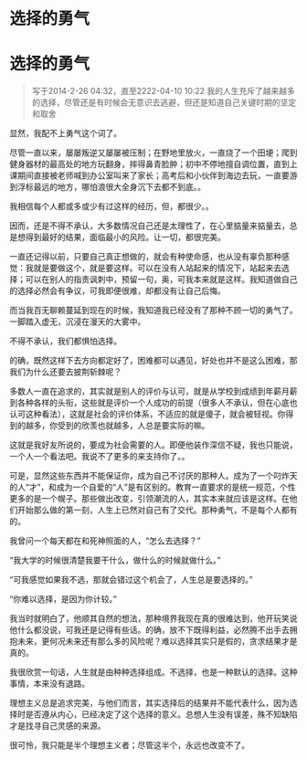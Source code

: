 # 选择的勇气


# 选择的勇气

> 写于2014-2-26 04:32，直至2222-04-10 10:22 我的人生充斥了越来越多的选择，尽管还是有时候会无意识去逃避，但还是知道自己关键时期的坚定和取舍

显然，我配不上勇气这个词了。

尽管一直以来，屡屡叛逆又屡屡被压制；在野地里放火，一直烧了一个田埂；爬到健身器材的最高处的地方玩翻身，摔得鼻青脸肿；初中不停地擅自调位置，直到上课期间直接被老师喊到办公室叫来了家长；高考后和小伙伴到海边去玩，一直要游到浮标最远的地方，哪怕浪很大全身沉下去都不到底。。

我相信每个人都或多或少有过这样的经历，但，都很少。。

因而，还是不得不承认，大多数情况自己还是太理性了，在心里掂量来掂量去，总是想得到最好的结果，面临最小的风险。让一切，都很完美。

一直还记得以前，只要自己真正想做的，就会有种使命感，也从没有辜负那种感觉：我就是要做这个，就是要这样。可以在没有人站起来的情况下，站起来去选择；可以在别人的指责讽刺中，预留一句，奥，可我本来就是这样。我知道做自己的选择必然会有争议，可我即便很难，却都没有让自己后悔。

而当我百无聊赖蔓延到现在的时候，我知道我已经没有了那种不顾一切的勇气了。一脚踏入虚无，沉浸在漫天的大雾中。

不得不承认，我们都惧怕选择。

的确，既然这样下去方向都定好了，困难都可以遇见，好处也并不是这么困难，那我们为什么还要去披荆斩棘呢？

多数人一直在追求的，其实就是别人的评价与认可，就是从学校到成绩到年薪月薪到各种各样的头衔，这些就是评价一个人成功的前提（很多人不承认，但在心底也认可这种看法），这就是社会的评价体系，不适应的就是傻子，就会被轻视。你得到的越多，你受到的欣羡也就越多，人总是要实际的嘛。

这就是我好友所说的，要成为社会需要的人。即便他装作深信不疑，我也只能说，一个人一个看法吧。我说不了更多的来支持你了。。

可是，显然这些东西并不能保证你，成为自己不讨厌的那种人。成为了一个叼炸天的人“才”，和成为一个自爱的“人”是有区别的。教育一直要求的是统一规范，个性更多的是一个幌子。那些做出改变，引领潮流的人，其实本来就应该是这样。在他们开始那么做的第一刻，人生上已然对自己有了交代。那种勇气，不是每个人都有的。

我曾问一个每天都在和死神照面的人，“怎么去选择？”

“我大学的时候很清楚我要干什么，做什么的时候就做什么。”

“可我感觉如果我不选，那就会错过这个机会了，人生总是要选择的。”

“你难以选择，是因为你计较。”

我当时就明白了，他顺其自然的想法，那种境界我现在真的很难达到，他开玩笑说他什么都没说，可我还是记得有些话。的确，放不下既得利益，必然腾不出手去拥抱未来，更何况未来还有那么多的风险呢？难以选择其实只是假的，贪求结果才是真的。

我很欣赏一句话，人生就是由种种选择组成。不选择，也是一种默认的选择。这种事情，本来没有退路。

理想主义总是追求完美，与他们而言，其实选择后的结果并不能代表什么，因为选择时是否遵从内心，已经决定了这个选择的意义。总想人生没有误差，殊不知缺陷才是找寻自己灵感的来源。

很可怜，我只能是半个理想主义者；尽管这半个，永远也改变不了。
